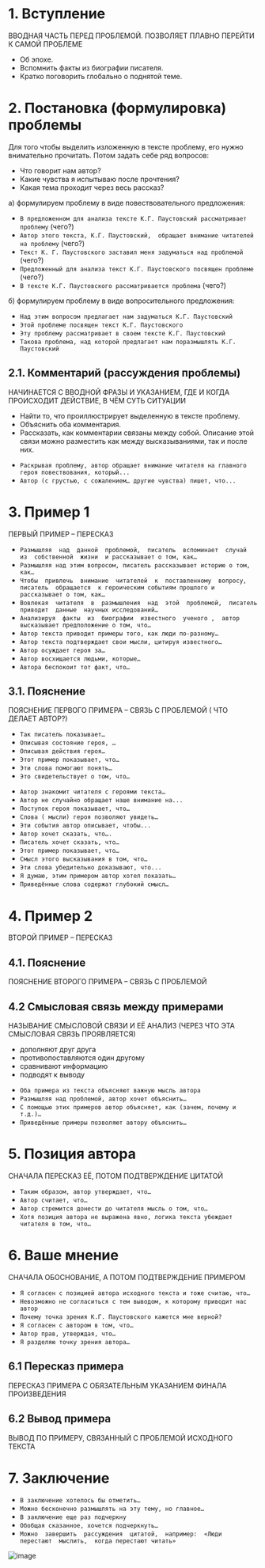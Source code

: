 # 1. Вступление
 ВВОДНАЯ ЧАСТЬ ПЕРЕД ПРОБЛЕМОЙ. ПОЗВОЛЯЕТ ПЛАВНО ПЕРЕЙТИ К САМОЙ ПРОБЛЕМЕ
 
- Об эпохе.
- Вспомнить факты из биографии писателя.
- Кратко поговорить глобально о поднятой теме.

 # 2. Постановка (формулировка) проблемы
Для того чтобы выделить изложенную в тексте проблему, его нужно внимательно прочитать. Потом задать себе ряд вопросов:

- Что говорит нам автор?
- Какие чувства я испытываю после прочтения?
- Какая тема проходит через весь рассказ?

а) формулируем проблему в виде повествовательного предложения:
 - `В предложенном для анализа тексте К.Г. Паустовский рассматривает проблему` (чего?)
 - `Автор этого текста, К.Г. Паустовский,  обращает внимание читателей на проблему` (чего?)
 - `Текст К. Г. Паустовского заставил меня задуматься над проблемой` (чего?)
 - `Предложенный для анализа текст К.Г. Паустовского посвящен проблеме` (чего?)
 - `В тексте К.Г. Паустовского рассматривается проблема` (чего?)
 
б) формулируем  проблему в виде вопросительного предложения:
- `Над этим вопросом предлагает нам задуматься К.Г. Паустовский`
- `Этой проблеме посвящен текст К.Г. Паустовского`
- `Эту проблему рассматривает в своем тексте К.Г. Паустовский`
- `Такова проблема, над которой предлагает нам поразмышлять К.Г. Паустовский`
 
 ## 2.1. Комментарий (рассуждения проблемы)
 НАЧИНАЕТСЯ С ВВОДНОЙ ФРАЗЫ И УКАЗАНИЕМ, ГДЕ И КОГДА ПРОИСХОДИТ ДЕЙСТВИЕ, В ЧЁМ СУТЬ СИТУАЦИИ
 
- Найти то, что проиллюстрирует выделенную в тексте проблему.
- Объяснить оба комментария.
- Рассказать, как комментарии связаны между собой. Описание этой связи можно разместить как между высказываниями, так и после них.

 
 * `Раскрывая проблему, автор обращает внимание читателя на главного героя повествования, который...`
 * `Автор (с грустью, с сожалением… другие чувства) пишет, что...`


 # 3. Пример 1
 ПЕРВЫЙ ПРИМЕР – ПЕРЕСКАЗ
 
-  `Размышляя  над  данной  проблемой,  писатель  вспоминает  случай  из  собственной  жизни  и рассказывает о том, как…`
-  `Размышляя над этим вопросом, писатель рассказывает историю о том, как…`
-  `Чтобы  привлечь  внимание  читателей  к  поставленному  вопросу,  писатель  обращается  к героическим событиям прошлого и рассказывает о том, как…`
-  `Вовлекая  читателя  в  размышления  над  этой  проблемой,  писатель  приводит  данные  научных исследований…`
-  `Анализируя  факты  из  биографии  известного  ученого ,  автор высказывает предположение о том, что…`
-  `Автор текста приводит примеры того, как люди по-разному…`
-  `Автор текста подтверждает свои мысли, цитируя известного…`
-  `Автор осуждает героя за…`
-  `Автор восхищается людьми, которые…`
-  `Автора беспокоит тот факт, что…`

 ## 3.1. Пояснение
 ПОЯСНЕНИЕ ПЕРВОГО ПРИМЕРА – СВЯЗЬ С ПРОБЛЕМОЙ ( ЧТО ДЕЛАЕТ АВТОР?)
 
- `Так писатель показывает…`
- `Описывая состояние героя, …`
- `Описывая действия героя…`
- `Этот пример показывает, что…`
- `Эти слова помогают понять…`
- `Это свидетельствует о том, что…`
* `Автор знакомит читателя с героями текста…`
* `Автор не случайно обращает наше внимание на...` 
* `Поступок героя показывает, что…` 
* `Слова ( мысли) героя позволяют увидеть…` 
* `Эти события автор описывает, чтобы...` 
* `Автор хочет сказать, что….` 
* `Писатель хочет сказать, что… `
* `Этот пример показывает, что…`
* `Смысл этого высказывания в том, что…`
* `Эти слова убедительно доказывают, что...`
* `Я думаю, этим примером автор хотел показать…`
* `Приведённые слова содержат глубокий смысл…`

 # 4. Пример 2
 ВТОРОЙ ПРИМЕР – ПЕРЕСКАЗ
 
 ## 4.1. Пояснение
 ПОЯСНЕНИЕ ВТОРОГО ПРИМЕРА – СВЯЗЬ С ПРОБЛЕМОЙ
 
 ## 4.2 Смысловая связь между примерами
 НАЗЫВАНИЕ СМЫСЛОВОЙ СВЯЗИ И ЕЁ АНАЛИЗ (ЧЕРЕЗ ЧТО ЭТА СМЫСЛОВАЯ СВЯЗЬ ПРОЯВЛЯЕТСЯ)
 
- дополняют друг друга
- противопоставляются один другому
- сравнивают информацию
- подводят к выводу

* `Оба примера из текста объясняют важную мысль автора`
* `Размышляя над проблемой, автор хочет объяснить…`
* `С помощью этих примеров автор объясняет, как (зачем, почему и т.д.)…`
* `Приведённые примеры позволяют автору объяснить…`



# 5. Позиция автора
СНАЧАЛА ПЕРЕСКАЗ ЕЁ, ПОТОМ ПОДТВЕРЖДЕНИЕ ЦИТАТОЙ

- `Таким образом, автор утверждает, что…`
- `Автор считает, что…`
- `Автор стремится донести до читателя мысль о том, что…`
- `Хотя позиция автора не выражена явно, логика текста убеждает читателя в том, что…`

# 6. Ваше мнение
СНАЧАЛА ОБОСНОВАНИЕ, А ПОТОМ ПОДТВЕРЖДЕНИЕ ПРИМЕРОМ
 
- `Я согласен с позицией автора исходного текста и тоже считаю, что…`
- `Невозможно не согласиться с тем выводом, к которому приводит нас автор`
- `Почему точка зрения К.Г. Паустовского кажется мне верной?`
- `Я согласен с автором в том, что…`
- `Автор прав, утверждая, что…`
- `Я разделяю точку зрения автора… `

 ## 6.1 Пересказ примера
 ПЕРЕСКАЗ ПРИМЕРА С ОБЯЗАТЕЛЬНЫМ УКАЗАНИЕМ ФИНАЛА ПРОИЗВЕДЕНИЯ
 
 ## 6.2 Вывод примера
 ВЫВОД ПО ПРИМЕРУ, СВЯЗАННЫЙ С ПРОБЛЕМОЙ ИСХОДНОГО ТЕКСТА
 
 # 7. Заключение

- `В заключение хотелось бы отметить…`
- `Можно бесконечно размышлять на эту тему, но главное…`
- `В заключение еще раз подчеркну`
- `Обобщая сказанное, хочется подчеркнуть…`
- `Можно  завершить  рассуждения  цитатой,  например:  «Люди  перестают  мыслить,  когда перестают читать»`
 
 ![image](https://user-images.githubusercontent.com/70198995/165160890-eea9d8a8-3f3e-4754-9aa7-dfef63ad7323.png)

